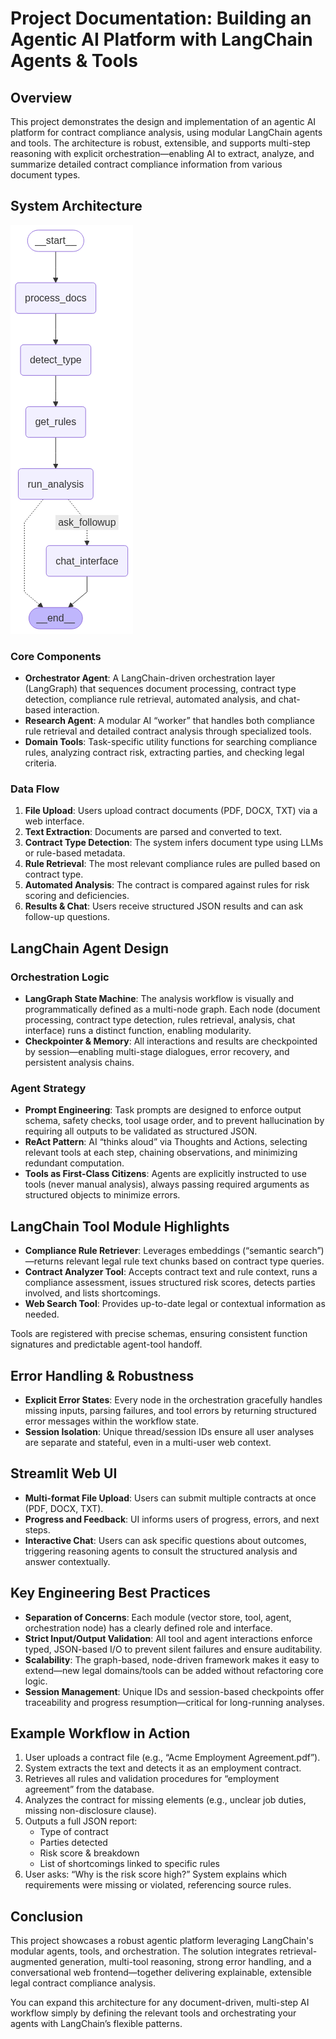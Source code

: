 # Project Documentation: Building an Agentic AI Platform with LangChain Agents & Tools

## Overview

This project demonstrates the design and implementation of an agentic AI platform for contract compliance analysis, using modular LangChain agents and tools. The architecture is robust, extensible, and supports multi-step reasoning with explicit orchestration—enabling AI to extract, analyze, and summarize detailed contract compliance information from various document types.

## System Architecture

![System Architecture Graph](graphs/contract_analysis_graph_20250718_173317.png)




### Core Components

- **Orchestrator Agent**: A LangChain-driven orchestration layer (LangGraph) that sequences document processing, contract type detection, compliance rule retrieval, automated analysis, and chat-based interaction.
- **Research Agent**: A modular AI “worker” that handles both compliance rule retrieval and detailed contract analysis through specialized tools.
- **Domain Tools**: Task-specific utility functions for searching compliance rules, analyzing contract risk, extracting parties, and checking legal criteria.

### Data Flow

1. **File Upload**: Users upload contract documents (PDF, DOCX, TXT) via a web interface.
2. **Text Extraction**: Documents are parsed and converted to text.
3. **Contract Type Detection**: The system infers document type using LLMs or rule-based metadata.
4. **Rule Retrieval**: The most relevant compliance rules are pulled based on contract type.
5. **Automated Analysis**: The contract is compared against rules for risk scoring and deficiencies.
6. **Results & Chat**: Users receive structured JSON results and can ask follow-up questions.

## LangChain Agent Design

### Orchestration Logic

- **LangGraph State Machine**: The analysis workflow is visually and programmatically defined as a multi-node graph. Each node (document processing, contract type detection, rules retrieval, analysis, chat interface) runs a distinct function, enabling modularity.
- **Checkpointer & Memory**: All interactions and results are checkpointed by session—enabling multi-stage dialogues, error recovery, and persistent analysis chains.

### Agent Strategy

- **Prompt Engineering**: Task prompts are designed to enforce output schema, safety checks, tool usage order, and to prevent hallucination by requiring all outputs to be validated as structured JSON.
- **ReAct Pattern**: AI “thinks aloud” via Thoughts and Actions, selecting relevant tools at each step, chaining observations, and minimizing redundant computation.
- **Tools as First-Class Citizens**: Agents are explicitly instructed to use tools (never manual analysis), always passing required arguments as structured objects to minimize errors.

## LangChain Tool Module Highlights

- **Compliance Rule Retriever**: Leverages embeddings (“semantic search”)—returns relevant legal rule text chunks based on contract type queries.
- **Contract Analyzer Tool**: Accepts contract text and rule context, runs a compliance assessment, issues structured risk scores, detects parties involved, and lists shortcomings.
- **Web Search Tool**: Provides up-to-date legal or contextual information as needed.

Tools are registered with precise schemas, ensuring consistent function signatures and predictable agent-tool handoff.

## Error Handling & Robustness

- **Explicit Error States**: Every node in the orchestration gracefully handles missing inputs, parsing failures, and tool errors by returning structured error messages within the workflow state.
- **Session Isolation**: Unique thread/session IDs ensure all user analyses are separate and stateful, even in a multi-user web context.

## Streamlit Web UI

- **Multi-format File Upload**: Users can submit multiple contracts at once (PDF, DOCX, TXT).
- **Progress and Feedback**: UI informs users of progress, errors, and next steps.
- **Interactive Chat**: Users can ask specific questions about outcomes, triggering reasoning agents to consult the structured analysis and answer contextually.

## Key Engineering Best Practices

- **Separation of Concerns**: Each module (vector store, tool, agent, orchestration node) has a clearly defined role and interface.
- **Strict Input/Output Validation**: All tool and agent interactions enforce typed, JSON-based I/O to prevent silent failures and ensure auditability.
- **Scalability**: The graph-based, node-driven framework makes it easy to extend—new legal domains/tools can be added without refactoring core logic.
- **Session Management**: Unique IDs and session-based checkpoints offer traceability and progress resumption—critical for long-running analyses.

## Example Workflow in Action

1. User uploads a contract file (e.g., “Acme Employment Agreement.pdf”).
2. System extracts the text and detects it as an employment contract.
3. Retrieves all rules and validation procedures for “employment agreement” from the database.
4. Analyzes the contract for missing elements (e.g., unclear job duties, missing non-disclosure clause).
5. Outputs a full JSON report:
   - Type of contract
   - Parties detected
   - Risk score & breakdown
   - List of shortcomings linked to specific rules
6. User asks: “Why is the risk score high?” System explains which requirements were missing or violated, referencing source rules.

## Conclusion

This project showcases a robust agentic platform leveraging LangChain's modular agents, tools, and orchestration. The solution integrates retrieval-augmented generation, multi-tool reasoning, strong error handling, and a conversational web frontend—together delivering explainable, extensible legal contract compliance analysis.

You can expand this architecture for any document-driven, multi-step AI workflow simply by defining the relevant tools and orchestrating your agents with LangChain’s flexible patterns.



